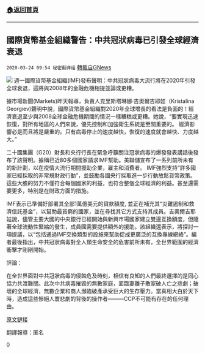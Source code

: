 ###  [:house:返回首頁](https://github.com/ourhimalayas/txt)
---

## 國際貨幣基金組織警告：中共冠狀病毒已引發全球經濟衰退
`2020-03-24 09:54 秘密翻译组` [轉載自GNews](https://gnews.org/zh-hant/151250/)

![](https://s3-ap-northeast-1.amazonaws.com/news.guo.offload.media/wp-content/uploads/2020/03/24094843/Picture-1-66.png)
週一國際貨幣基金組織(IMF)發布聲明：中共冠狀病毒大流行將在2020年引發全球衰退，這將與2008年的金融危機相提並論或更糟。

據市場新聞(Markets)昨天報導，負責人克里斯塔琳娜·吉奧爾吉耶娃（Kristalina Georgiev)聲明中說，國際貨幣基金組織對2020年全球增長的看法是負面的！經濟衰退至少與2008全球金融危機期間的情況一樣糟糕或更糟。她說，“要實現迅速恢復，對所有地區的人們來說，優先控制和加強衛生系統是至關重要的。 經濟影響必是而且將是嚴重的。只有病毒停止的速度越快，恢復的速度就會越快、力度越大。”

二十國集團（G20）財長和央行行長在緊急呼籲關注冠狀病毒的爆發發表講話後發布了該聲明。據稱已近80多個國家請求IMF幫助。美聯儲宣布了一系列前所未有的新計劃，以在疫情大流行期間援助企業，雇主和消費者。 IMF強烈支持“許多國家已經採取的非常規財政行動”，並鼓勵各國央行採取進一步行動放鬆貨幣政策。這些大膽的努力不僅符合每個國家的利益，也符合整個全球經濟的利益。甚至還需要更多，特別是在財政方面的措施。

IMF表示已準備好部署其全部1萬億美元的貸款額度, 並正在補充其“災難遏制和救濟信託基金”，以幫助最貧窮的國家，並在尋找其它方式支持其成員。吉奧爾吉耶娃說，儘管主要大國的中央銀行已經開始與新興市場國家建立雙邊互換額度，但隨著全球流動性緊縮的發生，成員國需要提供額外的援助。該組織還表示，將探討一項提議，以“包括通過IMF交換類型的設施來幫助促成更廣泛的互換專線網絡”。編者最後指出，中共冠狀病毒對全人類生命安全的危害前所未有，全世界範圍的經濟衝擊才剛剛開始。

評論：

在全世界面對中共冠狀病毒的侵蝕危及時刻，相信有良知的人們最終選擇的是同心協力共渡難關。此次中共病毒摧毀的無數家庭，面臨妻離子散家破人亡之悲劇；破壞的全球經濟，無數企業和商人瀕臨破產承受巨大的生存壓力。當真相大白於天下時，造成這些慘絕人寰悲劇的背後的操作者———CCP不可能有存在的任何理由。

[原文鏈接](https://markets.businessinsider.com/news/stocks/global-recession-coronavirus-pandemic-rival-2008-great-financial-crisis-imf-2020-3-1029024160)

翻譯報導：匿名

0
